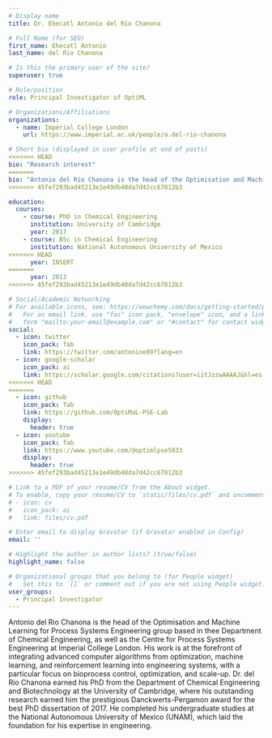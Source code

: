 ```yaml
---
# Display name
title: Dr. Ehecatl Antonio del Rio Chanona

# Full Name (for SEO)
first_name: Ehecatl Antonio
last_name: del Rio Chanona

# Is this the primary user of the site?
superuser: true

# Role/position
role: Principal Investigator of OptiML 

# Organizations/Affiliations
organizations:
  - name: Imperial College London
    url: https://www.imperial.ac.uk/people/a.del-rio-chanona

# Short bio (displayed in user profile at end of posts)
<<<<<<< HEAD
bio: "Research interest"
=======
bio: "Antonio del Rio Chanona is the head of the Optimisation and Machine Learning for Process Systems Engineering group based in thee Department of Chemical Engineering, as well as the Centre for Process Systems Engineering at Imperial College London. His work is at the forefront of integrating advanced computer algorithms from optimization, machine learning, and reinforcement learning into engineering systems, with a particular focus on bioprocess control, optimization, and scale-up. Dr. del Rio Chanona earned his PhD from the Department of Chemical Engineering and Biotechnology at the University of Cambridge, where his outstanding research earned him the prestigious Danckwerts-Pergamon award for the best PhD dissertation of 2017. He completed his undergraduate studies at the National Autonomous University of Mexico (UNAM), which laid the foundation for his expertise in engineering."
>>>>>>> 45fef293bad45213e1e49db40da7d42cc67812b3

education:
  courses:
    - course: PhD in Chemical Engineering
      institution: University of Cambridge
      year: 2017
    - course: BSc in Chemical Engineering
      institution: National Autonomous University of Mexico
<<<<<<< HEAD
      year: INSERT
=======
      year: 2013
>>>>>>> 45fef293bad45213e1e49db40da7d42cc67812b3

# Social/Academic Networking
# For available icons, see: https://wowchemy.com/docs/getting-started/page-builder/#icons
#   For an email link, use "fas" icon pack, "envelope" icon, and a link in the
#   form "mailto:your-email@example.com" or "#contact" for contact widget.
social:
  - icon: twitter
    icon_pack: fab
    link: https://twitter.com/antonioe89?lang=en
  - icon: google-scholar
    icon_pack: ai
    link: https://scholar.google.com/citations?user=iitJzzwAAAAJ&hl=es
<<<<<<< HEAD
=======
  - icon: github
    icon_pack: fab
    link: https://github.com/OptiMaL-PSE-Lab
    display:
      header: true
  - icon: youtube
    icon_pack: fab
    link: https://www.youtube.com/@optimlpse5033
    display:
      header: true
>>>>>>> 45fef293bad45213e1e49db40da7d42cc67812b3

# Link to a PDF of your resume/CV from the About widget.
# To enable, copy your resume/CV to `static/files/cv.pdf` and uncomment the lines below.
# - icon: cv
#   icon_pack: ai
#   link: files/cv.pdf

# Enter email to display Gravatar (if Gravatar enabled in Config)
email: ''

# Highlight the author in author lists? (true/false)
highlight_name: false

# Organizational groups that you belong to (for People widget)
#   Set this to `[]` or comment out if you are not using People widget.
user_groups:
  - Principal Investigator
---
```


Antonio del Rio Chanona is the head of the Optimisation and Machine Learning for Process Systems Engineering group based in thee Department of Chemical Engineering, as well as the Centre for Process Systems Engineering at Imperial College London. His work is at the forefront of integrating advanced computer algorithms from optimization, machine learning, and reinforcement learning into engineering systems, with a particular focus on bioprocess control, optimization, and scale-up. Dr. del Rio Chanona earned his PhD from the Department of Chemical Engineering and Biotechnology at the University of Cambridge, where his outstanding research earned him the prestigious Danckwerts-Pergamon award for the best PhD dissertation of 2017. He completed his undergraduate studies at the National Autonomous University of Mexico (UNAM), which laid the foundation for his expertise in engineering.